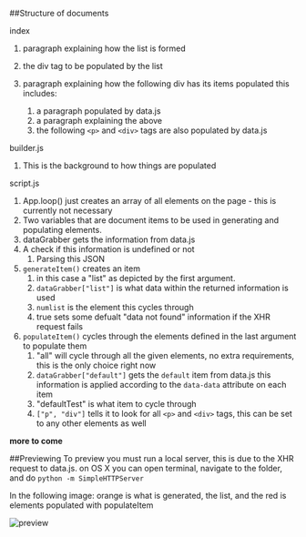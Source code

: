 ##Structure of documents

index 

1. paragraph explaining how the list is formed
2. the div tag to be populated by the list

3. paragraph explaining how the following div has its items populated this includes:
	1. a paragraph populated by data.js
	2. a paragraph explaining the above
	3. the following `<p>` and `<div>` tags are also populated by data.js
	
builder.js

1. This is the background to how things are populated

script.js

1. App.loop() just creates an array of all elements on the page - this is currently not necessary
2. Two variables that are document items to be used in generating and populating elements.
3. dataGrabber gets the information from data.js
4. A check if this information is undefined or not
	1. Parsing this JSON
5. `generateItem()` creates an item
	1. in this case a "list" as depicted by the first argument. 
	2. `dataGrabber["list"]` is what data within the returned information is used
	3. `numlist` is the element this cycles through
	4. true sets some defualt "data not found" information if the XHR request fails
6. `populateItem()` cycles through the elements defined in the last argument to populate them
	1. "all" will cycle through all the given elements, no extra requirements, this is the only choice right now
	2. `dataGrabber["default"]` gets the `default` item from data.js this information is applied according to the `data-data` attribute on each item
	3. "defaultTest" is what item to cycle through
	4. `["p", "div"]` tells it to look for all `<p>` and `<div>` tags, this can be set to any other elements as well
	

**more to come**

##Previewing
To preview you must run a local server, this is due to the XHR request to data.js. on OS X you can open terminal, navigate to the folder, and do `python -m SimpleHTTPServer`


In the following image: orange is what is generated, the list, and the red is elements populated with populateItem

<img src='http://f.cl.ly/items/3b12151A0h3p0Z1z3e13/Screenshot%202014-02-18%2018.31.12.png' alt='preview'>

